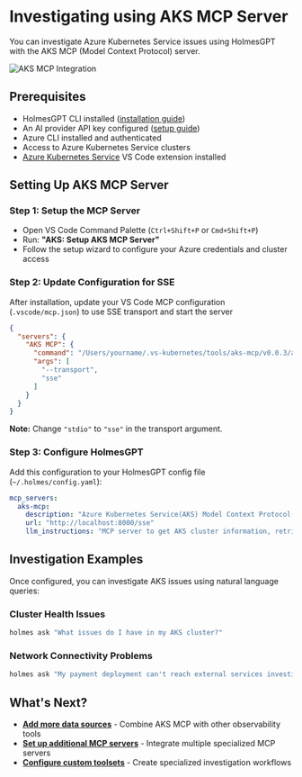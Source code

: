 # Investigating using AKS MCP Server

You can investigate Azure Kubernetes Service issues using HolmesGPT with the AKS MCP (Model Context Protocol) server.

![AKS MCP Integration](../assets/Holmes-azure-mcp.gif)

## Prerequisites

- HolmesGPT CLI installed ([installation guide](../installation/cli-installation.md))
- An AI provider API key configured ([setup guide](../ai-providers/index.md))
- Azure CLI installed and authenticated
- Access to Azure Kubernetes Service clusters
- [Azure Kubernetes Service](https://marketplace.visualstudio.com/items?itemName=ms-kubernetes-tools.vscode-aks-tools) VS Code extension installed

## Setting Up AKS MCP Server

### Step 1: Setup the MCP Server

- Open VS Code Command Palette (`Ctrl+Shift+P` or `Cmd+Shift+P`)
- Run: **"AKS: Setup AKS MCP Server"**
- Follow the setup wizard to configure your Azure credentials and cluster access

### Step 2: Update Configuration for SSE
   After installation, update your VS Code MCP configuration (`.vscode/mcp.json`) to use SSE transport and start the server
   ```json
   {
     "servers": {
       "AKS MCP": {
         "command": "/Users/yourname/.vs-kubernetes/tools/aks-mcp/v0.0.3/aks-mcp",
         "args": [
           "--transport",
           "sse"
         ]
       }
     }
   }
   ```
   **Note:** Change `"stdio"` to `"sse"` in the transport argument.

### Step 3: Configure HolmesGPT

Add this configuration to your HolmesGPT config file (`~/.holmes/config.yaml`):

```yaml
mcp_servers:
  aks-mcp:
    description: "Azure Kubernetes Service(AKS) Model Context Protocol(MCP) server"
    url: "http://localhost:8000/sse"
    llm_instructions: "MCP server to get AKS cluster information, retrieve cluster resources and workloads, analyze network policies and VNet configurations, query control plane logs, fetch cluster metrics and health status. Investigate networking issues with NSGs and load balancers, perform kubectl operations, real-time monitoring of DNS, services across Azure Kubernetes environments"

```

## Investigation Examples

Once configured, you can investigate AKS issues using natural language queries:

### Cluster Health Issues
```bash
holmes ask "What issues do I have in my AKS cluster?"
```

### Network Connectivity Problems
```bash
holmes ask "My payment deployment can't reach external services investigate why"
```

## What's Next?

- **[Add more data sources](../data-sources/index.md)** - Combine AKS MCP with other observability tools
- **[Set up additional MCP servers](../data-sources/remote-mcp-servers.md)** - Integrate multiple specialized MCP servers
- **[Configure custom toolsets](../data-sources/custom-toolsets.md)** - Create specialized investigation workflows
